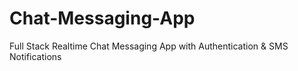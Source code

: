 # Chat-Messaging-App
Full Stack Realtime Chat Messaging App with Authentication &amp; SMS Notifications
